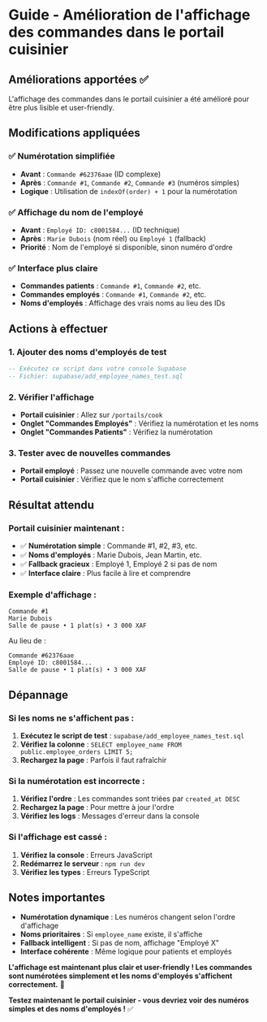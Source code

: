 # Guide - Amélioration de l'affichage des commandes dans le portail cuisinier

## Améliorations apportées ✅

L'affichage des commandes dans le portail cuisinier a été amélioré pour être plus lisible et user-friendly.

## Modifications appliquées

### ✅ Numérotation simplifiée
- **Avant** : `Commande #62376aae` (ID complexe)
- **Après** : `Commande #1`, `Commande #2`, `Commande #3` (numéros simples)
- **Logique** : Utilisation de `indexOf(order) + 1` pour la numérotation

### ✅ Affichage du nom de l'employé
- **Avant** : `Employé ID: c8001584...` (ID technique)
- **Après** : `Marie Dubois` (nom réel) ou `Employé 1` (fallback)
- **Priorité** : Nom de l'employé si disponible, sinon numéro d'ordre

### ✅ Interface plus claire
- **Commandes patients** : `Commande #1`, `Commande #2`, etc.
- **Commandes employés** : `Commande #1`, `Commande #2`, etc.
- **Noms d'employés** : Affichage des vrais noms au lieu des IDs

## Actions à effectuer

### 1. Ajouter des noms d'employés de test
```sql
-- Exécutez ce script dans votre console Supabase
-- Fichier: supabase/add_employee_names_test.sql
```

### 2. Vérifier l'affichage
- **Portail cuisinier** : Allez sur `/portails/cook`
- **Onglet "Commandes Employés"** : Vérifiez la numérotation et les noms
- **Onglet "Commandes Patients"** : Vérifiez la numérotation

### 3. Tester avec de nouvelles commandes
- **Portail employé** : Passez une nouvelle commande avec votre nom
- **Portail cuisinier** : Vérifiez que le nom s'affiche correctement

## Résultat attendu

### Portail cuisinier maintenant :
- ✅ **Numérotation simple** : Commande #1, #2, #3, etc.
- ✅ **Noms d'employés** : Marie Dubois, Jean Martin, etc.
- ✅ **Fallback gracieux** : Employé 1, Employé 2 si pas de nom
- ✅ **Interface claire** : Plus facile à lire et comprendre

### Exemple d'affichage :
```
Commande #1
Marie Dubois
Salle de pause • 1 plat(s) • 3 000 XAF
```

Au lieu de :
```
Commande #62376aae
Employé ID: c8001584...
Salle de pause • 1 plat(s) • 3 000 XAF
```

## Dépannage

### Si les noms ne s'affichent pas :
1. **Exécutez le script de test** : `supabase/add_employee_names_test.sql`
2. **Vérifiez la colonne** : `SELECT employee_name FROM public.employee_orders LIMIT 5;`
3. **Rechargez la page** : Parfois il faut rafraîchir

### Si la numérotation est incorrecte :
1. **Vérifiez l'ordre** : Les commandes sont triées par `created_at DESC`
2. **Rechargez la page** : Pour mettre à jour l'ordre
3. **Vérifiez les logs** : Messages d'erreur dans la console

### Si l'affichage est cassé :
1. **Vérifiez la console** : Erreurs JavaScript
2. **Redémarrez le serveur** : `npm run dev`
3. **Vérifiez les types** : Erreurs TypeScript

## Notes importantes

- **Numérotation dynamique** : Les numéros changent selon l'ordre d'affichage
- **Noms prioritaires** : Si `employee_name` existe, il s'affiche
- **Fallback intelligent** : Si pas de nom, affichage "Employé X"
- **Interface cohérente** : Même logique pour patients et employés

**L'affichage est maintenant plus clair et user-friendly ! Les commandes sont numérotées simplement et les noms d'employés s'affichent correctement.** 🎉

**Testez maintenant le portail cuisinier - vous devriez voir des numéros simples et des noms d'employés !** ✅


